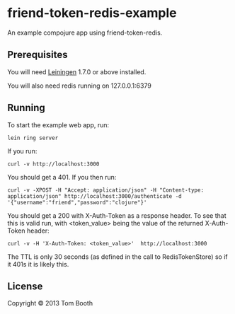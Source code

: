 # friend-token-redis-example

An example compojure app using friend-token-redis.

## Prerequisites

You will need [Leiningen][1] 1.7.0 or above installed.

[1]: https://github.com/technomancy/leiningen

You will also need redis running on 127.0.0.1:6379

## Running

To start the example web app, run:

    lein ring server

If you run:

    curl -v http://localhost:3000

You should get a 401. If you then run:

    curl -v -XPOST -H "Accept: application/json" -H "Content-type: application/json" http://localhost:3000/authenticate -d '{"username":"friend","password":"clojure"}'

You should get a 200 with X-Auth-Token as a response header. To see that this is valid run, with <token_value> being the value of the returned X-Auth-Token header:

    curl -v -H 'X-Auth-Token: <token_value>'  http://localhost:3000

The TTL is only 30 seconds (as defined in the call to RedisTokenStore) so if it 401s it is likely this.

## License

Copyright © 2013 Tom Booth
